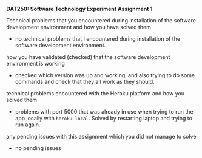 **DAT250: Software Technology Experiment Assignment 1**

Technical problems that you encountered during installation of the software development environment and how you have solved them
- no technical problems that I encountered during installation of the software development environment.

how you have validated (checked) that the software development environment is working
- checked which version was up and working, and also trying to do some commands and check that they all work as they should.

technical problems encountered with the Heroku platform and how you solved them
-  problems with port 5000 that was already in use when trying to run the app locally with `heroku local`. Solved by restarting laptop and trying to run again.

any pending issues with this assignment which you did not manage to solve
- no pending issues
